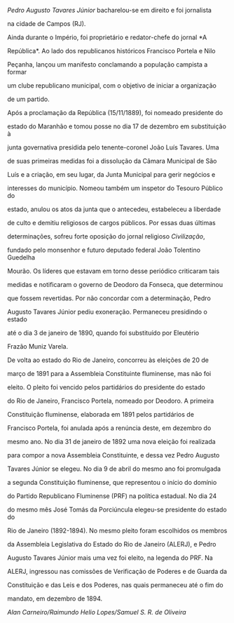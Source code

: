

*Pedro Augusto Tavares Júnior* bacharelou-se em direito e foi jornalista

na cidade de Campos (RJ).



Ainda durante o Império, foi proprietário e redator-chefe do jornal *A

República*. Ao lado dos republicanos históricos Francisco Portela e Nilo

Peçanha, lançou um manifesto conclamando a população campista a formar

um clube republicano municipal, com o objetivo de iniciar a organização

de um partido.



Após a proclamação da República (15/11/1889), foi nomeado presidente do

estado do Maranhão e tomou posse no dia 17 de dezembro em substituição à

junta governativa presidida pelo tenente-coronel João Luís Tavares. Uma

de suas primeiras medidas foi a dissolução da Câmara Municipal de São

Luís e a criação, em seu lugar, da Junta Municipal para gerir negócios e

interesses do município. Nomeou também um inspetor do Tesouro Público do

estado, anulou os atos da junta que o antecedeu, estabeleceu a liberdade

de culto e demitiu religiosos de cargos públicos. Por essas duas últimas

determinações, sofreu forte oposição do jornal religioso *Civilização*,

fundado pelo monsenhor e futuro deputado federal João Tolentino Guedelha

Mourão. Os líderes que estavam em torno desse periódico criticaram tais

medidas e notificaram o governo de Deodoro da Fonseca, que determinou

que fossem revertidas. Por não concordar com a determinação, Pedro

Augusto Tavares Júnior pediu exoneração. Permaneceu presidindo o estado

até o dia 3 de janeiro de 1890, quando foi substituído por Eleutério

Frazão Muniz Varela.



De volta ao estado do Rio de Janeiro, concorreu às eleições de 20 de

março de 1891 para a Assembleia Constituinte fluminense, mas não foi

eleito. O pleito foi vencido pelos partidários do presidente do estado

do Rio de Janeiro, Francisco Portela, nomeado por Deodoro. A primeira

Constituição fluminense, elaborada em 1891 pelos partidários de

Francisco Portela, foi anulada após a renúncia deste, em dezembro do

mesmo ano. No dia 31 de janeiro de 1892 uma nova eleição foi realizada

para compor a nova Assembleia Constituinte, e dessa vez Pedro Augusto

Tavares Júnior se elegeu. No dia 9 de abril do mesmo ano foi promulgada

a segunda Constituição fluminense, que representou o início do domínio

do Partido Republicano Fluminense (PRF) na política estadual. No dia 24

do mesmo mês José Tomás da Porciúncula elegeu-se presidente do estado do

Rio de Janeiro (1892-1894). No mesmo pleito foram escolhidos os membros

da Assembleia Legislativa do Estado do Rio de Janeiro (ALERJ), e Pedro

Augusto Tavares Júnior mais uma vez foi eleito, na legenda do PRF. Na

ALERJ, ingressou nas comissões de Verificação de Poderes e de Guarda da

Constituição e das Leis e dos Poderes, nas quais permaneceu até o fim do

mandato, em dezembro de 1894.



*Alan Carneiro/Raimundo Helio Lopes/Samuel S. R. de Oliveira*



